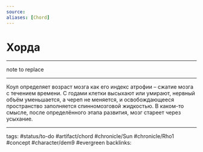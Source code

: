 ```yaml
---
source:
aliases: [Chord]
---
```

# Хорда
---
note to replace

---
Коул определяет возраст мозга как его индекс атрофии – сжатие мозга с течением времени. С годами клетки высыхают или умирают, нервный объём уменьшается, а череп не меняется, и освобождающееся пространство заполняется спинномозговой жидкостью. В каком-то смысле, после определённого этапа развития, мозг стареет через усыхание.

---
tags: #status/to-do #artifact/chord #chronicle/Sun #chronicle/Rho1 #concept #character/dem9 #evergreen 
backlinks: